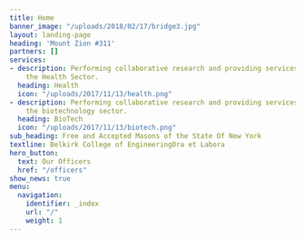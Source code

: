 ```yaml
---
title: Home
banner_image: "/uploads/2018/02/17/bridge3.jpg"
layout: landing-page
heading: 'Mount Zion #311'
partners: []
services:
- description: Performing collaborative research and providing services to support
    the Health Sector.
  heading: Health
  icon: "/uploads/2017/11/13/health.png"
- description: Performing collaborative research and providing services to support
    the biotechnology sector.
  heading: BioTech
  icon: "/uploads/2017/11/13/biotech.png"
sub_heading: Free and Accepted Masons of the State Of New York
textline: Belkirk College of EngineeringOra et Labora
hero_button:
  text: Our Officers
  href: "/officers"
show_news: true
menu:
  navigation:
    identifier: _index
    url: "/"
    weight: 1
---
```

